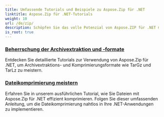```yaml
---
title: Umfassende Tutorials und Beispiele zu Aspose.Zip für .NET
linktitle: Aspose.Zip für .NET-Tutorials
weight: 10
url: /de/zip/
description: Schöpfen Sie das volle Potenzial von Aspose.ZIP für .NET mit unseren ausführlichen Tutorials und praktischen Beispielen aus. Erfahren Sie, wie Sie ZIP-Dateien in Ihren .NET-Anwendungen effizient komprimieren, extrahieren und verwalten.
is_root: true
---
```

### [Beherrschung der Archivextraktion und -formate](./mastering-archive-extraction-and-formats/)
Entdecken Sie detaillierte Tutorials zur Verwendung von Aspose.Zip für .NET, um Archivextraktions- und Komprimierungsformate wie TarGz und TarLz zu meistern.
### [Dateikomprimierung meistern](./file-compress/)
Erfahren Sie in unserem ausführlichen Tutorial, wie Sie Dateien mit Aspose.Zip für .NET effizient komprimieren. Folgen Sie dieser umfassenden Anleitung, um die Dateikomprimierung nahtlos in Ihre .NET-Anwendungen zu implementieren.